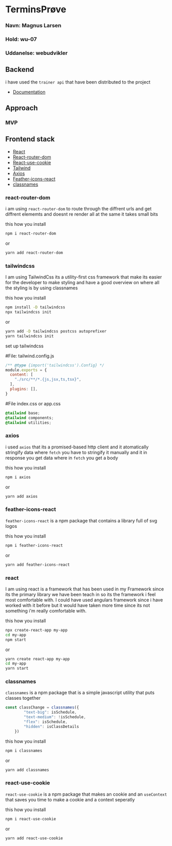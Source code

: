 # TerminsPrøve

### Navn: Magnus Larsen

### Hold: wu-07

### Uddanelse: webudvikler

## Backend

i have used the `trainer api` that have been distributed to the project
- [Documentation](https://github.com/cookieman2002/trainer-api)

## Approach
### MVP

## Frontend stack

- [React](#react)
- [React-router-dom](#react-router-dom)
- [React-use-cookie](#react-use-cookie)
- [Tailwind](#tailwindcss)
- [Axios](#axios)
- [Feather-icons-react](#feather-icons-react)
- [classnames](#classnames)



### react-router-dom

i am using `react-router-dom` to route through the diffrent urls and get diffrent elememts and doesnt re render all at the same it takes small bits

this how you install
```bash
npm i react-router-dom
```
or
```bash
yarn add react-router-dom
```

### tailwindcss
I am using TailwindCss its a utility-first css framework that make its easier for the developer to make styling and have a good overview on where all the styling is
by using classnames


this how you install
```bash
npm install -D tailwindcss
npx tailwindcss init
```
or
````bash
yarn add -D tailwindcss postcss autoprefixer
yarn tailwindcss init
````

set up tailwindcss

#File: tailwind.config.js
````javascript
/** @type {import('tailwindcss').Config} */
module.exports = {
  content: [
    "./src/**/*.{js,jsx,ts,tsx}",
  ],
  plugins: [],
}
````
#File index.css or app.css
````css
@tailwind base;
@tailwind components;
@tailwind utilities;
````



### axios

i used `axios` that its a promised-based http client and it atomatically stringify data where `fetch` you have to stringify it manually and it in response you get data where in `fetch` you get a body

this how you install

```bash
npm i axios
```
or
```bash
yarn add axios
```
### feather-icons-react

`feather-icons-react` is a npm package that contains a library full of svg logos


this how you install
```bash
npm i feather-icons-react
```
or
```bash
yarn add feather-icons-react
```
### react
I am using react is a framework that has been used in my Framework since its the primary library we have been teach in so its the framework i feel most comfortable with. I could have used angulars framework since i have worked with it before but it would have taken more time since its not something i'm really comfortable with.

this how you install
```bash
npx create-react-app my-app
cd my-app
npm start
```
or
```bash
yarn create react-app my-app
cd my-app
yarn start

```

### classnames
`classnames` is a npm package that is a simple javascript utility that puts classes together

````js
const classChange = classnames({
        "text-big": isSchedule,
        "text-medium": !isSchedule,
        "flex": isSchedule,
        "hidden": isClassDetails
    })
````

this how you install

```bash
npm i classnames
```
or
```bash
yarn add classnames
```

### react-use-cookie

`react-use-cookie` is a npm package that makes an cookie and an `useContext` that saves you time to make a cookie and a context seperatly

this how you install

```bash
npm i react-use-cookie
```
or
```bash
yarn add react-use-cookie
```